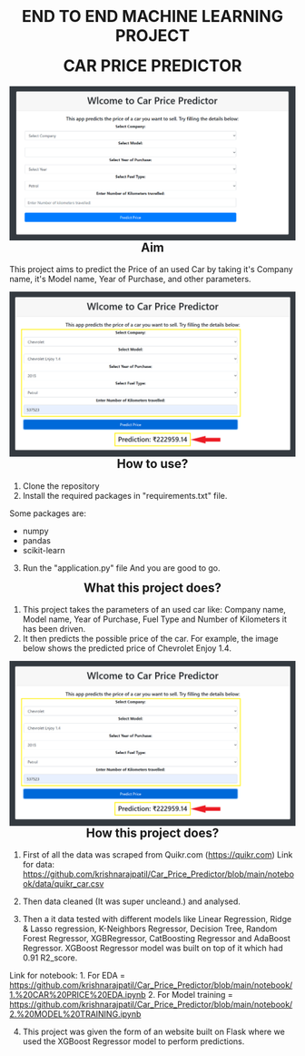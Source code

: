 <h1 align="center" style="margin-top: 0px;">END TO END MACHINE LEARNING PROJECT</h1>
<h1 align="center" style="margin-top: 0px;">CAR PRICE PREDICTOR</h1>
<p align="center" style="margin-bottom: 0px !important;">
  <img  src="https://github.com/krishnarajpatil/Car_Price_Predictor/blob/main/static/images/initial_page.PNG" alt="initial page" align="center">
</p>
<h2 align="center" style="margin-top: 0px;">Aim</h2>
This project aims to predict the Price of an used Car by taking it's Company name, it's Model name, Year of Purchase, and other parameters.
<p align="center" style="margin-bottom: 0px !important;">
  <img  src="https://github.com/krishnarajpatil/Car_Price_Predictor/blob/main/static/images/data_predicted.PNG" alt="data_predicted" align="center">
</p>
<h2 align="center" style="margin-top: 0px;">How to use?</h2>

1. Clone the repository
2. Install the required packages in "requirements.txt" file.

Some packages are:
 - numpy 
 - pandas 
 - scikit-learn

3. Run the "application.py" file
And you are good to go. 
<h2 align="center" style="margin-top: 0px;">What this project does?</h2>

1. This project takes the parameters of an used car like: Company name, Model name, Year of Purchase, Fuel Type and Number of Kilometers it has been driven.
2. It then predicts the possible price of the car. For example, the image below shows the predicted price of Chevrolet Enjoy 1.4. 
<p align="center" style="margin-bottom: 0px !important;">
  <img  src="https://github.com/krishnarajpatil/Car_Price_Predictor/blob/main/static/images/data_predicted.PNG" alt="data_predicted" align="center">
</p>
<h2 align="center" style="margin-top: 0px;">How this project does?</h2>

1. First of all the data was scraped from Quikr.com (https://quikr.com) 
Link for data: https://github.com/krishnarajpatil/Car_Price_Predictor/blob/main/notebook/data/quikr_car.csv

2. Then data cleaned (It was super uncleand.) and analysed.

3. Then a it data tested with different models like Linear Regression, Ridge & Lasso regression, K-Neighbors Regressor, Decision Tree, Random Forest Regressor, XGBRegressor, CatBoosting Regressor and AdaBoost Regressor. XGBoost Regressor model was built on top of it which had 0.91 R2_score.

Link for notebook: 1. For EDA = https://github.com/krishnarajpatil/Car_Price_Predictor/blob/main/notebook/1.%20CAR%20PRICE%20EDA.ipynb
2. For Model training = https://github.com/krishnarajpatil/Car_Price_Predictor/blob/main/notebook/2.%20MODEL%20TRAINING.ipynb

4. This project was given the form of an website built on Flask where we used the XGBoost Regressor model to perform predictions.
